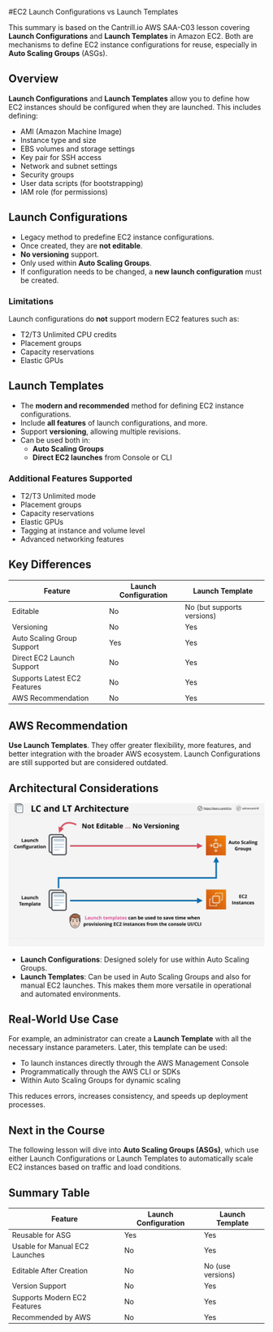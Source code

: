 #EC2 Launch Configurations vs Launch Templates

This summary is based on the Cantrill.io AWS SAA-C03 lesson covering **Launch Configurations** and **Launch Templates** in Amazon EC2. Both are mechanisms to define EC2 instance configurations for reuse, especially in **Auto Scaling Groups** (ASGs).

## Overview

**Launch Configurations** and **Launch Templates** allow you to define how EC2 instances should be configured when they are launched. This includes defining:

- AMI (Amazon Machine Image)
- Instance type and size
- EBS volumes and storage settings
- Key pair for SSH access
- Network and subnet settings
- Security groups
- User data scripts (for bootstrapping)
- IAM role (for permissions)

## Launch Configurations

- Legacy method to predefine EC2 instance configurations.
- Once created, they are **not editable**.
- **No versioning** support.
- Only used within **Auto Scaling Groups**.
- If configuration needs to be changed, a **new launch configuration** must be created.

### Limitations

Launch configurations do **not** support modern EC2 features such as:

- T2/T3 Unlimited CPU credits
- Placement groups
- Capacity reservations
- Elastic GPUs

## Launch Templates

- The **modern and recommended** method for defining EC2 instance configurations.
- Include **all features** of launch configurations, and more.
- Support **versioning**, allowing multiple revisions.
- Can be used both in:
  - **Auto Scaling Groups**
  - **Direct EC2 launches** from Console or CLI

### Additional Features Supported

- T2/T3 Unlimited mode
- Placement groups
- Capacity reservations
- Elastic GPUs
- Tagging at instance and volume level
- Advanced networking features

## Key Differences

| Feature                      | Launch Configuration | Launch Template            |
| ---------------------------- | -------------------- | -------------------------- |
| Editable                     | No                   | No (but supports versions) |
| Versioning                   | No                   | Yes                        |
| Auto Scaling Group Support   | Yes                  | Yes                        |
| Direct EC2 Launch Support    | No                   | Yes                        |
| Supports Latest EC2 Features | No                   | Yes                        |
| AWS Recommendation           | No                   | Yes                        |

## AWS Recommendation

**Use Launch Templates**. They offer greater flexibility, more features, and better integration with the broader AWS ecosystem. Launch Configurations are still supported but are considered outdated.

## Architectural Considerations

![alt text](image-7.png)

- **Launch Configurations**: Designed solely for use within Auto Scaling Groups.
- **Launch Templates**: Can be used in Auto Scaling Groups and also for manual EC2 launches. This makes them more versatile in operational and automated environments.

## Real-World Use Case

For example, an administrator can create a **Launch Template** with all the necessary instance parameters. Later, this template can be used:

- To launch instances directly through the AWS Management Console
- Programmatically through the AWS CLI or SDKs
- Within Auto Scaling Groups for dynamic scaling

This reduces errors, increases consistency, and speeds up deployment processes.

## Next in the Course

The following lesson will dive into **Auto Scaling Groups (ASGs)**, which use either Launch Configurations or Launch Templates to automatically scale EC2 instances based on traffic and load conditions.

## Summary Table

| Feature                        | Launch Configuration | Launch Template   |
| ------------------------------ | -------------------- | ----------------- |
| Reusable for ASG               | Yes                  | Yes               |
| Usable for Manual EC2 Launches | No                   | Yes               |
| Editable After Creation        | No                   | No (use versions) |
| Version Support                | No                   | Yes               |
| Supports Modern EC2 Features   | No                   | Yes               |
| Recommended by AWS             | No                   | Yes               |
